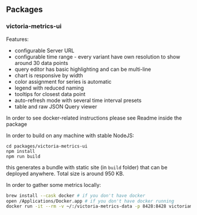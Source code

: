 ## Packages

### victoria-metrics-ui

Features:
- configurable Server URL
- configurable time range - every variant have own resolution to show around 30 data points
- query editor has basic highlighting and can be multi-line
- chart is responsive by width
- color assignment for series is automatic
- legend with reduced naming
- tooltips for closest data point
- auto-refresh mode with several time interval presets
- table and raw JSON Query viewer

In order to see docker-related instructions please see Readme inside the package

In order to build on any machine with stable NodeJS:
```
cd packages/victoria-metrics-ui
npm install
npm run build
```
this generates a bundle with static site (in `build` folder) that can be deployed anywhere. Total size is around 950 KB.

In order to gather some metrics locally:
```bash
brew install --cask docker # if you don't have docker
open /Applications/Docker.app # if you don't have docker running
docker run -it --rm -v ~/:/victoria-metrics-data -p 8428:8428 victoriametrics/victoria-metrics --selfScrapeInterval=10s # will gather data to the user's folder
```